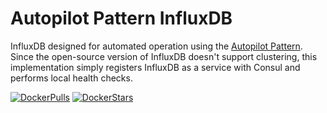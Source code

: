 # Autopilot Pattern InfluxDB

InfluxDB designed for automated operation using the [Autopilot Pattern](http://autopilotpattern.io/). Since the open-source version of InfluxDB doesn't support clustering, this implementation simply registers InfluxDB as a service with Consul and performs local health checks.

[![DockerPulls](https://img.shields.io/docker/pulls/autopilotpattern/influxdb.svg)](https://registry.hub.docker.com/u/autopilotpattern/influxdb/)
[![DockerStars](https://img.shields.io/docker/stars/autopilotpattern/influxdb.svg)](https://registry.hub.docker.com/u/autopilotpattern/influxdb/)
